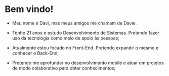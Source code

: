 # Bem vindo!


* Meu nome é Davi, mas meus amigos me chamam de Davie. 

* Tenho 21 anos e estudo Desenvolvimento de Sistemas. Pretendo fazer uso da tecnologia como meio de apoio às pessoas;

* Atualmente estou focado no Front-End. Pretendo expandir o mesmo e conhecer o Back-End;

* Pretendo me aprofundar no desenvolvimento mobile e atuar em projetos de modo colaborativo para obter conhecimentos;

